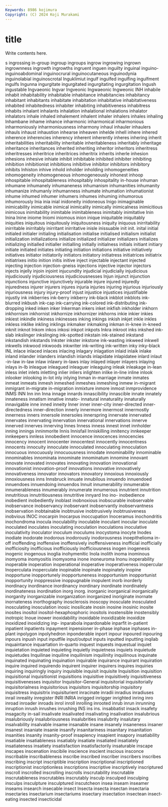 ```yaml
---
Keywords: 8986 kojimura
Copyright: (C) 2024 Koji Murakami
---
```


# title

Write contents here.



s ingrossing in-group
ingroup ingroups ingrow ingrowing ingrown ingrownness ingrowth ingrowths ingruent inguen
inguilty inguinal inguino- inguinoabdominal inguinocrural inguinocutaneous inguinodynia inguinolabial inguinoscrotal Inguklimiut
ingulf ingulfed ingulfing ingulfment ingulfs Ingunna ingurgitate ingurgitated ingurgitating ingurgitation
Ingush ingustable Ingvaeonic Ingvar Ingveonic Ingwaeonic Ingweonic INH inhabile inhabit
inhabitability inhabitable inhabitance inhabitancies inhabitancy inhabitant inhabitants inhabitate inhabitation inhabitative
inhabitativeness inhabited inhabitedness inhabiter inhabiting inhabitiveness inhabitress inhabits inhalant inhalants
inhalation inhalational inhalations inhalator inhalators inhale inhaled inhalement inhalent inhaler
inhalers inhales inhaling Inhambane inhame inhance inharmonic inharmonical inharmonious inharmoniously
inharmoniousness inharmony inhaul inhauler inhaulers inhauls inhaust inhaustion inhearse inheaven
inhelde inhell inhere inhered inherence inherencies inherency inherent inherently inheres
inhering inherit inheritabilities inheritability inheritable inheritableness inheritably inheritage inheritance inheritances
inherited inheriting inheritor inheritors inheritress inheritresses inheritrice inheritrices inheritrix inherits
inherle inhesion inhesions inhesive inhiate inhibit inhibitable inhibited inhibiter inhibiting
inhibition inhibitionist inhibitions inhibitive inhibitor inhibitors inhibitory inhibits Inhiston inhive
inhold inholder inholding inhomogeneities inhomogeneity inhomogeneous inhomogeneously inhonest inhoop inhospitable
inhospitableness inhospitably inhospitality in-house inhuman inhumane inhumanely inhumaneness inhumanism inhumanities
inhumanity inhumanize inhumanly inhumanness inhumate inhumation inhumationist inhume inhumed inhumer
inhumers inhumes inhuming inhumorous inhumorously Inia inia inial inidoneity inidoneous
Inigo inimaginable inimicability inimicable inimical inimicality inimically inimicalness inimicitious inimicous
inimitability inimitable inimitableness inimitably inimitative Inin Inina Inine iniome Iniomi
iniomous inion inique iniquitable iniquitably iniquities iniquitous iniquitously iniquitousness iniquity
iniquous inirritability inirritable inirritably inirritant inirritative inisle inissuable init init.
inital initial initialed initialer initialing initialisation initialise initialised initialism initialist
initialization initializations initialize initialized initializer initializers initializes initializing initialled initialler
initialling initially initialness initials initiant initiary initiate initiated initiates initiating
initiation initiations initiative initiatively initiatives initiator initiatorily initiators initiatory initiatress
initiatrices initiatrix initiatrixes initio inition initis initive inject injectable injectant
injected injecting injection injection-gneiss injections injective injector injectors injects injelly
injoin injoint injucundity injudicial injudicially injudicious injudiciously injudiciousness injudiciousnesses Injun
injunct injunction injunctions injunctive injunctively injurable injure injured injuredly injuredness
injurer injurers injures injuria injuries injuring injurious injuriously injuriousness injury
injury-proof injust injustice injustices injustifiable injustly ink inkberries ink-berry inkberry
ink-black inkblot inkblots ink-blurred inkbush ink-cap ink-carrying ink-colored ink-distributing ink-dropping
inked inken inker Inkerman inkers inket inkfish inkholder inkhorn inkhornism
inkhornist inkhornize inkhornizer inkhorns inkie inkier inkies inkiest inkindle inkiness
inkinesses inking inkings inkish inkjet inkle inkles inkless inklike inkling
inklings inkmaker inkmaking inkman in-knee in-kneed inknit inknot Inkom inkos
inkosi inkpot inkpots Inkra inkroot inks inkshed ink-slab inkslinger inkslinging
ink-spotted inkstain ink-stained inkstand inkstandish inkstands Inkster inkster inkstone ink-wasting
inkweed inkwell inkwells inkwood inkwoods inkwriter ink-writing ink-written inky inky-black
INL inlace inlaced inlaces inlacing inlagary inlagation inlaid inlaik inlake
inland inlander inlanders inlandish inlands inlapidate inlapidatee inlard inlaut -in-law
in-law inlaw inlawry in-laws inlay inlayed inlayer inlayers inlaying inlays
in-lb inleague inleagued inleaguer inleaguing inleak inleakage in-lean inless inlet
inlets inletting inlier inliers inlighten inlike in-line inline inlook inlooker
inlooking in-lot inly inlying Inman in-marriage inmate inmates inmeat inmeats
inmesh inmeshed inmeshes inmeshing inmew in-migrant inmigrant in-migrate in-migration inmixture
inmore inmost inmprovidence INMS INN Inn inn Inna innage innards
innascibility innascible innate innately innateness innatism innative innato- innatural innaturality
innaturally innavigable inne inned inneity Inner inner inner-city inner-directed inner-directedness
inner-direction innerly innermore innermost innermostly innerness inners innersole innersoles innerspring
innervate innervated innervates innervating innervation innervational innervations innerve innerved innerves
innerving Innes Inness inness innest innet innholder inning innings inninmorite
Innis Innisfail Inniskilling innitency innkeeper innkeepers innless innobedient innocence innocences
innocencies innocency innocent innocenter innocentest innocently innocentness innocents innocuity innoculate
innoculated innoculating innoculation innocuous innocuously innocuousness innodate innominability innominable innominables
innominata innominate innominatum innomine innovant innovate innovated innovates innovating innovation
innovational innovationist innovation-proof innovations innovative innovatively innovativeness innovator innovators innovatory
innoxious innoxiously innoxiousness inns Innsbruck innuate innubilous innuendo innuendoed innuendoes
innuendoing innuendos Innuit innumerability innumerable innumerableness innumerably innumerate innumerous innutrient
innutrition innutritious innutritiousness innutritive innyard Ino ino- inobedience inobedient inobediently
inoblast inobnoxious inobscurable inobservable inobservance inobservancy inobservant inobservantly inobservantness inobservation
inobtainable inobtrusive inobtrusively inobtrusiveness inobvious INOC inocarpin Inocarpus inoccupation Inoceramus
inochondritis inochondroma inocula inoculability inoculable inoculant inocular inoculate inoculated inoculates
inoculating inoculation inoculations inoculative inoculativity inoculator inoculum inoculums inocystoma inocyte
Inodes inodiate inodorate inodorous inodorously inodorousness inoepithelioma in-off inoffending inoffensive
inoffensively inoffensiveness inofficial inofficially inofficiosity inofficious inofficiously inofficiousness inogen inogenesis
inogenic inogenous inoglia inohymenitic Inola inolith inoma inominous inomyoma inomyositis
inomyxoma inone inoneuroma Inonu inoperability inoperable inoperation inoperational inoperative inoperativeness
inopercular Inoperculata inoperculate inopinable inopinate inopinately inopine inopportune inopportunely inopportuneness
inopportunism inopportunist inopportunity inoppressive inoppugnable inopulent inorb inorderly inordinacy inordinance
inordinancy inordinary inordinate inordinately inordinateness inordination inorg inorg. inorganic inorganical
inorganically inorganity inorganizable inorganization inorganized inoriginate inornate inornateness inorthography inosclerosis
inoscopy inosculate inosculated inosculating inosculation inosic inosilicate inosin inosine inosinic
inosite inosites inositol inositol-hexaphosphoric inositols inostensible inostensibly inotropic Inoue inower
inoxidability inoxidable inoxidizable inoxidize inoxidized inoxidizing inp- inparabola inpardonable inparfit
in-patient inpatient inpatients inpayment inpensioner in-phase inphase inphases in-plant inpolygon
inpolyhedron inponderable inport inpour inpoured inpouring inpours inpush input inputfile
input/output inputs inputted inputting inqilab inquaintance inquartation in-quarto inquest inquests
inquestual inquiet inquietation inquieted inquieting inquietly inquietness inquiets inquietude inquietudes
Inquilinae inquiline inquilinism inquilinity inquilinous inquinate inquinated inquinating inquination inquirable
inquirance inquirant inquiration inquire inquired inquirendo inquirent inquirer inquirers inquires
inquiries inquiring inquiringly inquiry inquisible inquisit inquisite Inquisition inquisition inquisitional
inquisitionist inquisitions inquisitive inquisitively inquisitiveness inquisitivenesses inquisitor Inquisitor-General inquisitorial inquisitorially
inquisitorialness inquisitorious inquisitors inquisitorship inquisitory inquisitress inquisitrix inquisiturient inracinate inradii
inradius inradiuses inrail inreality inregister INRI INRIA inrigged inrigger inrighted
inring inro inroad inroader inroads inrol inroll inrolling inrooted inrub
inrun inrunning inruption inrush inrushes inrushing INS ins ins. insabbatist
insack insafety insagacity in-sail insalivate insalivated insalivating insalivation insalubrious insalubriously
insalubriousness insalubrities insalubrity insalutary insalvability insalvable insame insanable insane insanely
insaneness insaner insanest insaniate insanie insanify insanitariness insanitary insanitation insanities
insanity insanity-proof insapiency insapient insapory insatiability insatiable insatiableness insatiably insatiate
insatiated insatiately insatiateness insatiety insatisfaction insatisfactorily insaturable inscape inscapes inscenation
inscibile inscience inscient inscious insconce inscribable inscribableness inscribe inscribed inscriber
inscribers inscribes inscribing inscript inscriptible inscription inscriptional inscriptioned inscriptionist inscriptionless
inscriptions inscriptive inscriptively inscriptured inscroll inscrolled inscrolling inscrolls inscrutability inscrutable
inscrutableness inscrutables inscrutably insculp insculped insculping insculps insculpture insculptured inscutcheon
insea inseam inseamer inseams insearch insecable insect Insecta insecta insectan
insectaria insectaries insectarium insectariums insectary insectation insectean insect-eating insected insecticidal
